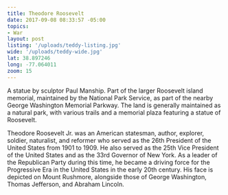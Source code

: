 ```yaml
---
title: Theodore Roosevelt
date: 2017-09-08 08:33:57 -05:00
topics:
- War
layout: post
listing: '/uploads/teddy-listing.jpg'
wide: '/uploads/teddy-wide.jpg'
lat: 38.897246
long: -77.064011
zoom: 15
---
```

A statue by sculptor Paul Manship. Part of the larger Roosevelt island memorial, maintained by the National Park Service, as part of the nearby George Washington Memorial Parkway. The land is generally maintained as a natural park, with various trails and a memorial plaza featuring a statue of Roosevelt. 

Theodore Roosevelt Jr. was an American statesman, author, explorer, soldier, naturalist, and reformer who served as the 26th President of the United States from 1901 to 1909. He also served as the 25th Vice President of the United States and as the 33rd Governor of New York. As a leader of the Republican Party during this time, he became a driving force for the Progressive Era in the United States in the early 20th century. His face is depicted on Mount Rushmore, alongside those of George Washington, Thomas Jefferson, and Abraham Lincoln.